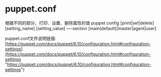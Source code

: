 # puppet.conf

根据不同的部分，打印、设置、删除属性的值
puppet config \[print|set|delete] \[setting\_name] \[setting\_value] —-section \[main(default)|master|agent|user]

puppet.conf文件说明链接:
[https://puppet.com/docs/puppet/6.10/configuration.html#configuration-settings](https://puppet.com/docs/puppet/6.10/configuration.html#configuration-settings "https://puppet.com/docs/puppet/6.10/configuration.html#configuration-settings")
